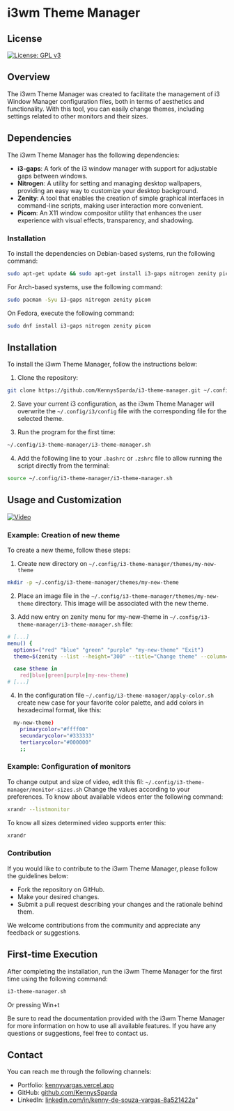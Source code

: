 # i3wm Theme Manager


## License
[![License: GPL v3](https://img.shields.io/badge/License-GPLv3-blue.svg)](https://www.gnu.org/licenses/gpl-3.0)

## Overview
The i3wm Theme Manager was created to facilitate the management of i3 Window Manager configuration files, both in terms of aesthetics and functionality. With this tool, you can easily change themes, including settings related to other monitors and their sizes.

## Dependencies
The i3wm Theme Manager has the following dependencies:

- **i3-gaps**: A fork of the i3 window manager with support for adjustable gaps between windows.
- **Nitrogen**: A utility for setting and managing desktop wallpapers, providing an easy way to customize your desktop background.
- **Zenity**: A tool that enables the creation of simple graphical interfaces in command-line scripts, making user interaction more convenient.
- **Picom**: An X11 window compositor utility that enhances the user experience with visual effects, transparency, and shadowing.

### Installation
To install the dependencies on Debian-based systems, run the following command:

```bash
sudo apt-get update && sudo apt-get install i3-gaps nitrogen zenity picom
```

For Arch-based systems, use the following command:

```bash
sudo pacman -Syu i3-gaps nitrogen zenity picom
```

On Fedora, execute the following command:

```bash
sudo dnf install i3-gaps nitrogen zenity picom
```

## Installation
To install the i3wm Theme Manager, follow the instructions below:

1. Clone the repository:
```bash
git clone https://github.com/KennysSparda/i3-theme-manager.git ~/.config/i3-theme-manager
```

2. Save your current i3 configuration, as the i3wm Theme Manager will overwrite the `~/.config/i3/config` file with the corresponding file for the selected theme.

3. Run the program for the first time:
```bash
~/.config/i3-theme-manager/i3-theme-manager.sh
```

4. Add the following line to your `.bashrc` or `.zshrc` file to allow running the script directly from the terminal:
```bash
source ~/.config/i3-theme-manager/i3-theme-manager.sh
```

## Usage and Customization
[![Vídeo](https://img.youtube.com/vi/OVR18_QjbZU/0.jpg)](https://youtu.be/OVR18_QjbZU)

### Example: Creation of new theme
To create a new theme, follow these steps:
1. Create new directory on `~/.config/i3-theme-manager/themes/my-new-theme`
```bash
mkdir -p ~/.config/i3-theme-manager/themes/my-new-theme
```

2. Place an image file in the `~/.config/i3-theme-manager/themes/my-new-theme` directory. This image will be associated with the new theme.

3. Add new entry on zenity menu for my-new-theme in `~/.config/i3-theme-manager/i3-theme-manager.sh` file:
```bash
# [...]
menu() {
  options=("red" "blue" "green" "purple" "my-new-theme" "Exit")
  theme=$(zenity --list --height="300" --title="Change theme" --column="Themes" "${options[@]}")

  case $theme in
    red|blue|green|purple|my-new-theme)
# [...]
```

4. In the configuration file `~/.config/i3-theme-manager/apply-color.sh` create new case for your favorite color palette, and add colors in hexadecimal format, like this:
```bash
  my-new-theme)
    primarycolor="#ffff00"
    secundarycolor="#333333"
    tertiarycolor="#000000"
    ;;
```

### Example: Configuration of monitors
To change output and size of video, edit this fil: `~/.config/i3-theme-manager/monitor-sizes.sh`
Change the values according to your preferences.
To know about available videos enter the following command:
```bash
xrandr --listmonitor
```
To know all sizes determined video supports enter this:
```bash
xrandr
```

### Contribution
If you would like to contribute to the i3wm Theme Manager, please follow the guidelines below:
- Fork the repository on GitHub.
- Make your desired changes.
- Submit a pull request describing your changes and the rationale behind them.

We welcome contributions from the community and appreciate any feedback or suggestions.

## First-time Execution
After completing the installation, run the i3wm Theme Manager for the first time using the following command:
```bash
i3-theme-manager.sh
```
Or pressing Win+t

Be sure to read the documentation provided with the i3wm Theme Manager for more information on how to use all available features. If you have any questions or suggestions, feel free to contact us.

## Contact
You can reach me through the following channels:

- Portfolio: [kennyvargas.vercel.app](https://kennyvargas.vercel.app)
- GitHub: [github.com/KennysSparda](https://github.com/KennysSparda)
- LinkedIn: [linkedin.com/in/kenny-de-souza-vargas-8a521422a](https://www.linkedin.com/in/kenny-de-souza-vargas-8a521422a)"
